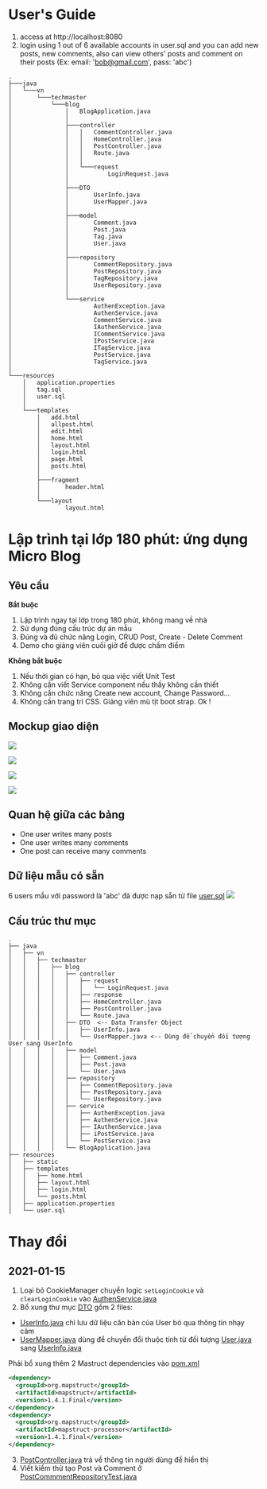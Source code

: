 # User's Guide
1. access at http://localhost:8080
2. login using 1 out of 6 available accounts in user.sql
and you can add new posts, new comments, also can view others' posts and comment on their posts
(Ex: email: 'bob@gmail.com', pass: 'abc')
```
.
├───java
│   └───vn
│       └───techmaster
│           └───blog
│               │   BlogApplication.java
│               │
│               ├───controller
│               │   │   CommentController.java
│               │   │   HomeController.java
│               │   │   PostController.java
│               │   │   Route.java
│               │   │
│               │   └───request
│               │           LoginRequest.java
│               │
│               ├───DTO
│               │       UserInfo.java
│               │       UserMapper.java
│               │
│               ├───model
│               │       Comment.java
│               │       Post.java
│               │       Tag.java
│               │       User.java
│               │
│               ├───repository
│               │       CommentRepository.java
│               │       PostRepository.java
│               │       TagRepository.java
│               │       UserRepository.java
│               │
│               └───service
│                       AuthenException.java
│                       AuthenService.java
│                       CommentService.java
│                       IAuthenService.java
│                       ICommentService.java
│                       IPostService.java
│                       ITagService.java
│                       PostService.java
│                       TagService.java
│
└───resources
    │   application.properties
    │   tag.sql
    │   user.sql
    │
    └───templates
        │   add.html
        │   allpost.html
        │   edit.html
        │   home.html
        │   layout.html
        │   login.html
        │   page.html
        │   posts.html
        │
        ├───fragment
        │       header.html
        │
        └───layout
                layout.html
```

# Lập trình tại lớp 180 phút: ứng dụng Micro Blog

## Yêu cầu

**Bắt buộc**
1. Lập trình ngay tại lớp trong 180 phút, không mang về nhà
2. Sử dụng đúng cấu trúc dự án mẫu
3. Đúng và đủ chức năng Login, CRUD Post, Create - Delete Comment
4. Demo cho giảng viên cuối giờ để được chấm điểm

**Không bắt buộc**
1. Nếu thời gian có hạn, bỏ qua việc viết Unit Test
2. Không cần viết Service component nếu thấy không cần thiết
3. Không cần chức năng Create new account, Change Password...
4. Không cần trang trí CSS. Giảng viên mù tịt boot strap. Ok !

## Mockup giao diện
![](images/login.jpg)

![](images/home.jpg)

![](images/new_post.jpg)

![](images/post_detail.jpg)

## Quan hệ giữa các bảng
- One user writes many posts
- One user writes many comments
- One post can receive many comments

## Dữ liệu mẫu có sẵn
6 users mẫu với password là 'abc' đã được nạp sẵn từ file [user.sql](src/main/resources/user.sql)
![](images/sample_users.jpg)

## Cấu trúc thư mục
```
.
├── java
│   ├── vn
│   │   ├── techmaster
│   │   │   ├── blog
│   │   │   │   ├── controller
│   │   │   │   │   ├── request
│   │   │   │   │   │   └── LoginRequest.java
│   │   │   │   │   ├── response
│   │   │   │   │   ├── HomeController.java
│   │   │   │   │   ├── PostController.java
│   │   │   │   │   └── Route.java
│   │   │   │   ├── DTO  <-- Data Transfer Object
│   │   │   │   │   ├── UserInfo.java
│   │   │   │   │   └── UserMapper.java <-- Dùng để chuyển đối tượng User sang UserInfo
│   │   │   │   ├── model
│   │   │   │   │   ├── Comment.java
│   │   │   │   │   ├── Post.java
│   │   │   │   │   └── User.java
│   │   │   │   ├── repository
│   │   │   │   │   ├── CommentRepository.java
│   │   │   │   │   ├── PostRepository.java
│   │   │   │   │   └── UserRepository.java
│   │   │   │   ├── service
│   │   │   │   │   ├── AuthenException.java
│   │   │   │   │   ├── AuthenService.java
│   │   │   │   │   ├── IAuthenService.java
│   │   │   │   │   ├── iPostService.java
│   │   │   │   │   └── PostService.java
│   │   │   │   └── BlogApplication.java
├── resources
│   ├── static
│   ├── templates
│   │   ├── home.html
│   │   ├── layout.html
│   │   ├── login.html
│   │   └── posts.html
│   ├── application.properties
│   └── user.sql

```

# Thay đổi

## 2021-01-15
1. Loại bỏ CookieManager chuyển logic ```setLoginCookie``` và ```clearLoginCookie``` vào [AuthenService.java](src/main/java/vn/techmaster/blog/service/AuthenService.java)
2. Bổ xung thư mục [DTO](target/classes/vn/techmaster/blog/DTO) gồm 2 files:
  - [UserInfo.java](src/main/java/vn/techmaster/blog/DTO/UserInfo.java) chỉ lưu dữ liệu căn bản của User bỏ qua thông tin nhạy cảm
  - [UserMapper.java](src/main/java/vn/techmaster/blog/DTO/UserMapper.java) dùng để chuyển đổi thuộc tính từ đối tượng [User.java](src/main/java/vn/techmaster/blog/model/User.java) sang [UserInfo.java](src/main/java/vn/techmaster/blog/DTO/UserInfo.java)

Phải bổ xung thêm 2 Mastruct dependencies vào [pom.xml](pom.xml)
```xml
<dependency>
  <groupId>org.mapstruct</groupId>
  <artifactId>mapstruct</artifactId>
  <version>1.4.1.Final</version>
</dependency>
<dependency>
  <groupId>org.mapstruct</groupId>
  <artifactId>mapstruct-processor</artifactId>
  <version>1.4.1.Final</version>
</dependency>
```
3. [PostController.java](src/main/java/vn/techmaster/blog/controller/PostController.java) trả về thông tin người dùng để hiển thị
4. Viết kiểm thử tạo Post và Comment ở [PostCommmentRepositoryTest.java](src/test/java/vn/techmaster/blog/PostCommentRepositoryTest.java)
